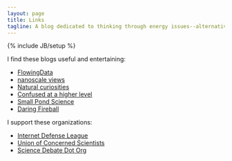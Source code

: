```yaml
---
layout: page
title: Links
tagline: A blog dedicated to thinking through energy issues--alternative and traditional.
---
```

{% include JB/setup %}

I find these blogs useful and entertaining:
<ul>
<li><a href="http://flowingdata.com/">FlowingData</a></li>
<li><a href="http://nanoscale.blogspot.com/">nanoscale views</a></li>
<li><a href="http://bblonder.wordpress.com">Natural curiosities</a></li>
<li><a href="http://arjendu.wordpress.com">Confused at a higher level</a></li>
<li><a href="http://smallpondscience.com">Small Pond Science</a></li>
<li><a href="http://daringfireball.net">Daring Fireball</a></li>
</ul>

I support these organizations:
<ul>
<li><a href="http://internetdefenseleague.org/">Internet Defense League</a></li>
<li><a href="http://www.ucsusa.org/">Union of Concerned Scientists</a></li>
<li><a href="http://www.sciencedebate.org/">Science Debate Dot Org</a></li>
</ul>